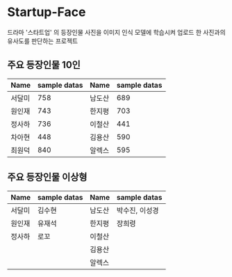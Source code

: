 # Startup-Face
드라마 '스타트업' 의 등장인물 사진을 이미지 인식 모델에 학습시켜 업로드 한 사진과의 유사도를 판단하는 프로젝트

## 주요 등장인물 10인
|Name|sample datas|Name|sample datas|
|---|---|---|---|
|서달미|758|남도산|689|
|원인재|743|한지평|703|
|정사하|736|이철산|441|
|차아현|448|김용산|590|
|최원덕|840|알렉스|595|

## 주요 등장인물 이상형
|Name|sample datas|Name|sample datas|
|---|---|---|---|
|서달미|김수현|남도산|박수진, 이성경|
|원인재|유재석|한지평|장희령|
|정사하|로꼬  |이철산||
|     |      |김용산||
|     |      |알렉스||
